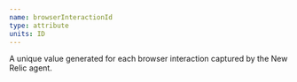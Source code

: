 ```yaml
---
name: browserInteractionId
type: attribute
units: ID
---
```


A unique value generated for each browser interaction captured by the New Relic agent.